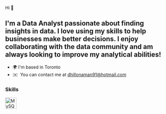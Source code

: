 

Hi 👋 




I'm a Data Analyst passionate about finding insights in data. I love using my skills to help businesses make better decisions. I enjoy collaborating with the data community and am always looking to improve my analytical abilities!
------------

* 🌍 I'm based in Toronto
* ✉️  You can contact me at [dhillonaman91@hotmail.com](mailto:dhillonaman91@hotmail.com)

### Skills


<p align="left">
<a href="https://www.mysql.com/" target="_blank" rel="noreferrer"><img src="https://raw.githubusercontent.com/danielcranney/readme-generator/main/public/icons/skills/mysql-colored.svg" width="36" height="36" alt="MySQL" /></a>
</p>
